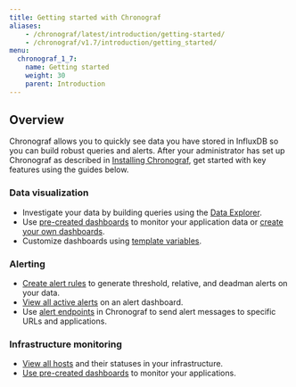 ```yaml
---
title: Getting started with Chronograf
aliases:
    - /chronograf/latest/introduction/getting-started/
    - /chronograf/v1.7/introduction/getting_started/
menu:
  chronograf_1_7:
    name: Getting started
    weight: 30
    parent: Introduction
---
```


## Overview
Chronograf allows you to quickly see data you have stored in InfluxDB so you can build robust queries and alerts. After your administrator has set up Chronograf as described in [Installing Chronograf](/chronograf/latest/introduction/installation), get started with key features using the guides below.

### Data visualization
* Investigate your data by building queries using the [Data Explorer](/chronograf/latest/guides/querying-data/).
* Use [pre-created dashboards](/chronograf/latest/guides/using-precreated-dashboards/) to monitor your application data or [create your own dashboards](/chronograf/latest/guides/create-a-dashboard/).
* Customize dashboards using [template variables](/chronograf/latest/guides/dashboard-template-variables/).

### Alerting
* [Create alert rules](/chronograf/latest/guides/create-alert-rules/) to generate threshold, relative, and deadman alerts on your data.
* [View all active alerts](/chronograf/latest/guides/create-alert-rules/#step-2-view-the-alerts) on an alert dashboard.
* Use [alert endpoints](/chronograf/latest/guides/configuring-alert-endpoints/) in Chronograf to send alert messages to specific URLs and applications.

### Infrastructure monitoring
* [View all hosts](/chronograf/latest/guides/monitoring-influxenterprise-clusters/#step-4-explore-the-monitoring-data-in-chronograf) and their statuses in your infrastructure.
* [Use pre-created dashboards](/chronograf/latest/guides/using-precreated-dashboards/) to monitor your applications.
